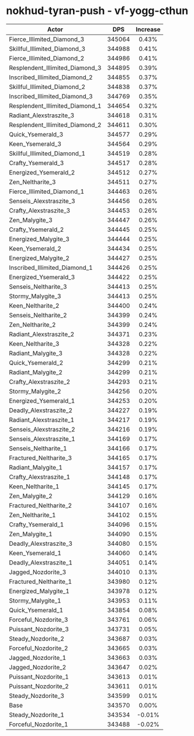 # nokhud-tyran-push - vf-yogg-cthun
| Actor | DPS | Increase |
|---|:---:|:---:|
|Fierce_Illimited_Diamond_3|345064|0.43%|
|Skillful_Illimited_Diamond_3|344988|0.41%|
|Fierce_Illimited_Diamond_2|344986|0.41%|
|Resplendent_Illimited_Diamond_3|344895|0.39%|
|Inscribed_Illimited_Diamond_2|344855|0.37%|
|Skillful_Illimited_Diamond_2|344838|0.37%|
|Inscribed_Illimited_Diamond_3|344769|0.35%|
|Resplendent_Illimited_Diamond_1|344654|0.32%|
|Radiant_Alexstraszite_3|344618|0.31%|
|Resplendent_Illimited_Diamond_2|344611|0.30%|
|Quick_Ysemerald_3|344577|0.29%|
|Keen_Ysemerald_3|344564|0.29%|
|Skillful_Illimited_Diamond_1|344519|0.28%|
|Crafty_Ysemerald_3|344517|0.28%|
|Energized_Ysemerald_2|344512|0.27%|
|Zen_Neltharite_3|344511|0.27%|
|Fierce_Illimited_Diamond_1|344463|0.26%|
|Senseis_Alexstraszite_3|344456|0.26%|
|Crafty_Alexstraszite_3|344453|0.26%|
|Zen_Malygite_3|344447|0.26%|
|Crafty_Ysemerald_2|344445|0.25%|
|Energized_Malygite_3|344444|0.25%|
|Keen_Ysemerald_2|344434|0.25%|
|Energized_Malygite_2|344427|0.25%|
|Inscribed_Illimited_Diamond_1|344426|0.25%|
|Energized_Ysemerald_3|344422|0.25%|
|Senseis_Neltharite_3|344413|0.25%|
|Stormy_Malygite_3|344413|0.25%|
|Keen_Neltharite_2|344400|0.24%|
|Senseis_Neltharite_2|344399|0.24%|
|Zen_Neltharite_2|344399|0.24%|
|Radiant_Alexstraszite_2|344371|0.23%|
|Keen_Neltharite_3|344328|0.22%|
|Radiant_Malygite_3|344328|0.22%|
|Quick_Ysemerald_2|344299|0.21%|
|Radiant_Malygite_2|344299|0.21%|
|Crafty_Alexstraszite_2|344293|0.21%|
|Stormy_Malygite_2|344256|0.20%|
|Energized_Ysemerald_1|344253|0.20%|
|Deadly_Alexstraszite_2|344227|0.19%|
|Radiant_Alexstraszite_1|344217|0.19%|
|Senseis_Alexstraszite_2|344216|0.19%|
|Senseis_Alexstraszite_1|344169|0.17%|
|Senseis_Neltharite_1|344166|0.17%|
|Fractured_Neltharite_3|344165|0.17%|
|Radiant_Malygite_1|344157|0.17%|
|Crafty_Alexstraszite_1|344148|0.17%|
|Keen_Neltharite_1|344145|0.17%|
|Zen_Malygite_2|344129|0.16%|
|Fractured_Neltharite_2|344107|0.16%|
|Zen_Neltharite_1|344102|0.15%|
|Crafty_Ysemerald_1|344096|0.15%|
|Zen_Malygite_1|344090|0.15%|
|Deadly_Alexstraszite_3|344080|0.15%|
|Keen_Ysemerald_1|344060|0.14%|
|Deadly_Alexstraszite_1|344051|0.14%|
|Jagged_Nozdorite_3|344010|0.13%|
|Fractured_Neltharite_1|343980|0.12%|
|Energized_Malygite_1|343978|0.12%|
|Stormy_Malygite_1|343953|0.11%|
|Quick_Ysemerald_1|343854|0.08%|
|Forceful_Nozdorite_3|343761|0.06%|
|Puissant_Nozdorite_3|343731|0.05%|
|Steady_Nozdorite_2|343687|0.03%|
|Forceful_Nozdorite_2|343665|0.03%|
|Jagged_Nozdorite_1|343663|0.03%|
|Jagged_Nozdorite_2|343647|0.02%|
|Puissant_Nozdorite_1|343613|0.01%|
|Puissant_Nozdorite_2|343611|0.01%|
|Steady_Nozdorite_3|343599|0.01%|
|Base|343570|0.00%|
|Steady_Nozdorite_1|343534|-0.01%|
|Forceful_Nozdorite_1|343488|-0.02%|
